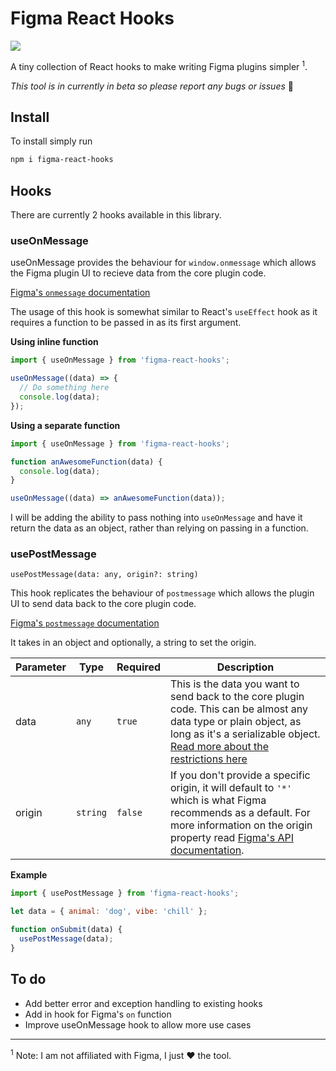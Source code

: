# Figma React Hooks

![](img/header.svg)

A tiny collection of React hooks to make writing Figma plugins simpler <sup>1</sup>.

_This tool is in currently in beta so please report any bugs or issues_ 🙏

## Install

To install simply run

```sh
npm i figma-react-hooks
```

## Hooks

There are currently 2 hooks available in this library.

### useOnMessage

useOnMessage provides the behaviour for `window.onmessage` which allows the Figma plugin UI to recieve data from the core plugin code.

[Figma's `onmessage` documentation](https://www.figma.com/plugin-docs/api/properties/figma-ui-onmessage/)

The usage of this hook is somewhat similar to React's `useEffect` hook as it requires a function to be passed in as its first argument.

**Using inline function**

```javascript
import { useOnMessage } from 'figma-react-hooks';

useOnMessage((data) => {
  // Do something here
  console.log(data);
});
```

**Using a separate function**

```javascript
import { useOnMessage } from 'figma-react-hooks';

function anAwesomeFunction(data) {
  console.log(data);
}

useOnMessage((data) => anAwesomeFunction(data));
```

I will be adding the ability to pass nothing into `useOnMessage` and have it return the data as an object, rather than relying on passing in a function.

### usePostMessage

`usePostMessage(data: any, origin?: string)`

This hook replicates the behaviour of `postmessage` which allows the plugin UI to send data back to the core plugin code.

[Figma's `postmessage` documentation](https://www.figma.com/plugin-docs/api/properties/figma-ui-postmessage/)

It takes in an object and optionally, a string to set the origin.

| Parameter | Type     | Required | Description                                                                                                                                                                                                                                                              |
| --------- | -------- | -------- | ------------------------------------------------------------------------------------------------------------------------------------------------------------------------------------------------------------------------------------------------------------------------ |
| data      | `any`    | `true`   | This is the data you want to send back to the core plugin code. This can be almost any data type or plain object, as long as it's a serializable object. [Read more about the restrictions here](https://www.figma.com/plugin-docs/api/properties/figma-ui-postmessage/) |
| origin    | `string` | `false`  | If you don't provide a specific origin, it will default to `'*'` which is what Figma recommends as a default. For more information on the origin property read [Figma's API documentation](https://www.figma.com/plugin-docs/api/properties/figma-ui-postmessage/).      |

**Example**

```javascript
import { usePostMessage } from 'figma-react-hooks';

let data = { animal: 'dog', vibe: 'chill' };

function onSubmit(data) {
  usePostMessage(data);
}
```

## To do

- Add better error and exception handling to existing hooks
- Add in hook for Figma's `on` function
- Improve useOnMessage hook to allow more use cases

---

<sup>1</sup> Note: I am not affiliated with Figma, I just ❤️ the tool.
